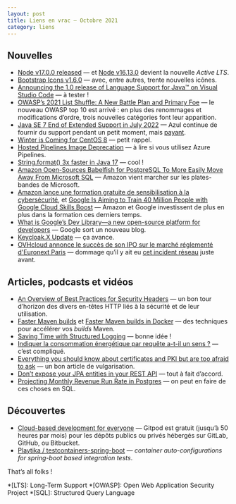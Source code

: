```yaml
---
layout: post
title: Liens en vrac — Octobre 2021
category: liens
---
```


## Nouvelles

- [Node v17.0.0 released](https://nodejs.org/en/blog/release/v17.0.0/)
  — et [Node v16.13.0](https://nodejs.org/en/blog/release/v16.13.0/) devient la nouvelle _Active LTS_.
- [Bootstrap Icons v1.6.0](https://blog.getbootstrap.com/2021/10/13/bootstrap-icons-1-6-0/)
  — avec, entre autres, trente nouvelles icônes.
- [Announcing the 1.0 release of Language Support for Java™ on Visual Studio Code](https://devblogs.microsoft.com/java/language-server-1-0/)
  — à tester !
- [OWASP’s 2021 List Shuffle: A New Battle Plan and Primary Foe](https://owasp.org/Top10/)
  — le nouveau OWASP top 10 est arrivé : en plus des renommages et modifications d’ordre, trois nouvelles catégories
  font leur apparition.
- [Java SE 7 End of Extended Support in July 2022](https://blogs.oracle.com/java/post/java-se-7-end-of-extended-support-in-july-2022)
  — Azul continue de fournir du support pendant un petit moment, mais
  [payant](https://www.azul.com/products/azul-support-roadmap/).
- [Winter is Coming for CentOS 8](https://thehackernews.com/2021/10/winter-is-coming-for-centos-8.html)
  — petit rappel.
- [Hosted Pipelines Image Deprecation](https://devblogs.microsoft.com/devops/hosted-pipelines-image-deprecation/)
  — à lire si vous utilisez Azure Pipelines.
- [String.format() 3x faster in Java 17](https://www.javaspecialists.eu/archive/Issue294-String.format-3x-faster-in-Java-17.html)
  — cool !
- [Amazon Open-Sources Babelfish for PostgreSQL To More Easily Move Away From Microsoft SQL](https://www.phoronix.com/scan.php?page=news_item&px=Babelfish-PostgreSQL)
  — Amazon vient marcher sur les plates-bandes de Microsoft.
- [Amazon lance une formation gratuite de sensibilisation à la cybersécurité](https://www.programmez.com/actualites/amazon-lance-une-formation-gratuite-de-sensibilisation-la-cybersecurite-33200),
  et [Google Is Aiming to Train 40 Million People with Google Cloud Skills Boost](https://www.infoq.com/news/2021/10/google-cloud-skills-boost/)
  — Amazon et Google investissent de plus en plus dans la formation ces derniers temps.
- [What is Google’s Dev Library––a new open-source platform for developers](https://developers.googleblog.com/2021/10/what-is-the-dev-library.html)
  — Google sort un nouveau blog.
- [Keycloak.X Update](https://www.keycloak.org/2021/10/keycloak-x-update)
  — ça avance.
- [OVHcloud annonce le succès de son IPO sur le marché réglementé d'Euronext Paris](https://corporate.ovhcloud.com/fr/newsroom/news/success-initial-public-offering-euronextparis/)
  — dommage qu’il y ait eu [cet incident réseau](https://corporate.ovhcloud.com/fr/newsroom/news/network-incident/)
  juste avant.

## Articles, podcasts et vidéos

- [An Overview of Best Practices for Security Headers](https://developer.okta.com/blog/2021/10/18/security-headers-best-practices)
  — un bon tour d’horizon des divers en-têtes HTTP liés à la sécurité et de leur utilisation.
- [Faster Maven builds](https://blog.frankel.ch/faster-maven-builds/1/)
  et [Faster Maven builds in Docker](https://blog.frankel.ch/faster-maven-builds/2/)
  — des techniques pour accélérer vos _builds_ Maven.
- [Saving Time with Structured Logging](https://reflectoring.io/structured-logging/)
  — bonne idée !
- [Indiquer la consommation énergétique par requête a-t-il un sens ?](https://www.bortzmeyer.org/conso-electrique-moyenne.html)
  — c’est compliqué.
- [Everything you should know about certificates and PKI but are too afraid to ask](https://smallstep.com/blog/everything-pki/)
  — un bon article de vulgarisation.
- [Don’t expose your JPA entities in your REST API](https://thorben-janssen.com/dont-expose-entities-in-api/)
  — tout à fait d’accord.
- [Projecting Monthly Revenue Run Rate in Postgres](https://blog.crunchydata.com/blog/postgres-queries-for-projecting-monthly-revenue-run-rate)
  — on peut en faire de ces choses en SQL.

## Découvertes

- [Cloud-based development for everyone](https://www.gitpod.io/blog/cloud-based-development-for-everyone)
  — Gitpod est gratuit (jusqu’à 50 heures par mois) pour les dépôts publics ou privés hébergés sur GitLab, GitHub, ou
  Bitbucket.
- [Playtika / testcontainers-spring-boot](https://github.com/Playtika/testcontainers-spring-boot)
  — _container auto-configurations for spring-boot based integration tests_.

That’s all folks !

*[LTS]: Long-Term Support
*[OWASP]: Open Web Application Security Project
*[SQL]: Structured Query Language
